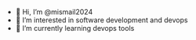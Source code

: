- 👋 Hi, I’m @mismail2024
- 👀 I’m interested in software development and devops
- 🌱 I’m currently learning devops tools

<!---
mismail2024/mismail2024 is a ✨ special ✨ repository because its `README.md` (this file) appears on your GitHub profile.
You can click the Preview link to take a look at your changes.
--->
